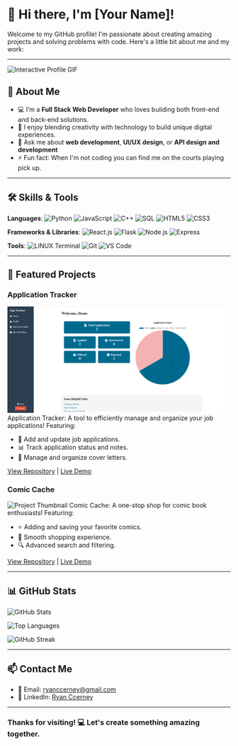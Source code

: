 # 👋 Hi there, I'm [Your Name]!

Welcome to my GitHub profile! I'm passionate about creating amazing projects and solving problems with code. Here's a little bit about me and my work:

---

![Interactive Profile GIF](https://media.giphy.com/media/tuCFp8rod0x3O/giphy.gif)

## 🚀 About Me
- 💻 I’m a **Full Stack Web Developer** who loves building both front-end and back-end solutions.
- 🎨 I enjoy blending creativity with technology to build unique digital experiences.
- 💬 Ask me about **web development**, **UI/UX design**, or **API design and development**
- ⚡ Fun fact: When I'm not coding you can find me on the courts playing pick up.

---

## 🛠️ Skills & Tools

**Languages**:
![Python](https://img.shields.io/badge/-Python-blue)
![JavaScript](https://img.shields.io/badge/-JavaScript-yellow)
![C++](https://img.shields.io/badge/-C++-blue)
![SQL](https://img.shields.io/badge/-SQL-orange)
![HTML5](https://img.shields.io/badge/-HTML5-orange)
![CSS3](https://img.shields.io/badge/-CSS3-blue)

**Frameworks & Libraries**:
![React.js](https://img.shields.io/badge/-React.js-blue)
![Flask](https://img.shields.io/badge/-Flask-black)
![Node.js](https://img.shields.io/badge/-Node.js-green)
![Express](https://img.shields.io/badge/-Express-green)

**Tools**:
![LINUX Terminal](https://img.shields.io/badge/-LINUX%20Terminal-gray)
![Git](https://img.shields.io/badge/-Git-red)
![VS Code](https://img.shields.io/badge/-VS%20Code-blue)

---

## 🌟 Featured Projects

### Application Tracker
![Project Thumbnail](https://github.com/rcerney1/application_tracker/blob/main/comic%20cache2.png?raw=true)
Application Tracker: A tool to efficiently manage and organize your job applications! Featuring:
- 📝 Add and update job applications.
- 📊 Track application status and notes.
- 📂 Manage and organize cover letters.


[View Repository](https://github.com/rcerney1/application_tracker) | [Live Demo](https://application-tracker-pbap.onrender.com/)

### Comic Cache
![Project Thumbnail](https://github.com/rcerney1/Comic_Cache/blob/main/comic%20cache.png?raw=true)
Comic Cache: A one-stop shop for comic book enthusiasts! Featuring:
- ⭐ Adding and saving your favorite comics.
- 🛒 Smooth shopping experience.
- 🔍 Advanced search and filtering.

[View Repository](https://github.com/rcerney1/Comic_Cache) | [Live Demo](https://comic-cache.onrender.com/)

---

## 📊 GitHub Stats

![GitHub Stats](https://github-readme-stats.vercel.app/api?username=rcerney1&show_icons=true&theme=radical)

![Top Languages](https://github-readme-stats.vercel.app/api/top-langs/?username=rcerney1&layout=compact&theme=radical)

![GitHub Streak](https://github-readme-streak-stats.herokuapp.com/?user=rcerney1&theme=radical)

---

## 📫 Contact Me
- 📧 Email: [ryanccerney@gmail.com](mailto:ryanccerney@gmail.com)
- 💼 LinkedIn: [Ryan Ccerney](https://www.linkedin.com/in/ryanccerney/)

---

### Thanks for visiting! 💻 Let's create something amazing together.
